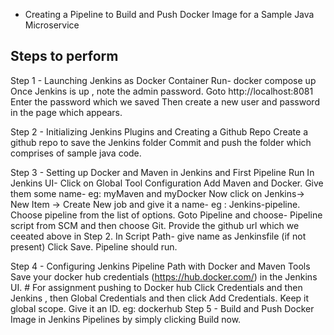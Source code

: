 
- Creating a Pipeline to Build and Push Docker Image for a Sample Java Microservice

## Steps to perform
 Step 1 - Launching Jenkins as Docker Container 
      Run- 
      docker compose up 
      Once Jenkins is up , note the admin password.
      Goto http://localhost:8081 
      Enter the password which we saved 
      Then create a new user and password in the page which appears. 
      
 Step 2 - Initializing Jenkins Plugins and Creating a Github Repo
      Create a github repo to save the Jenkins folder
      Commit and push the folder which comprises of sample java code. 
      
 Step 3 - Setting up Docker and Maven in Jenkins and First Pipeline Run
      In Jenkins UI- 
         Click on Global Tool Configuration 
         Add Maven and Docker. 
         Give them some name- eg: myMaven and myDocker 
         Now click on Jenkins-> New Item -> Create New job and give it a name- eg : Jenkins-pipeline. Choose pipeline from the list of options. 
         Goto Pipeline and choose- Pipeline script from SCM and then choose Git. 
         Provide the github url which we ceeated above in Step 2. 
         In Script Path- give name as Jenkinsfile (if not present)
         Click Save. 
         Pipeline should run. 

 Step 4 - Configuring Jenkins Pipeline Path with Docker and Maven Tools
          Save your docker hub credentials (https://hub.docker.com/) in the Jenkins UI.  # For assignment pushing to Docker hub
          Click Credentials and then Jenkins , then Global Credentials and then click Add Credentials.
          Keep it global scope. 
          Give it an ID. eg: dockerhub
 Step 5 - Build and Push Docker Image in Jenkins Pipelines by simply clicking Build now. 


